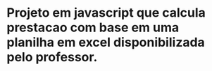 # Projeto em javascript que calcula prestacao com base em uma planilha em excel disponibilizada pelo professor.
